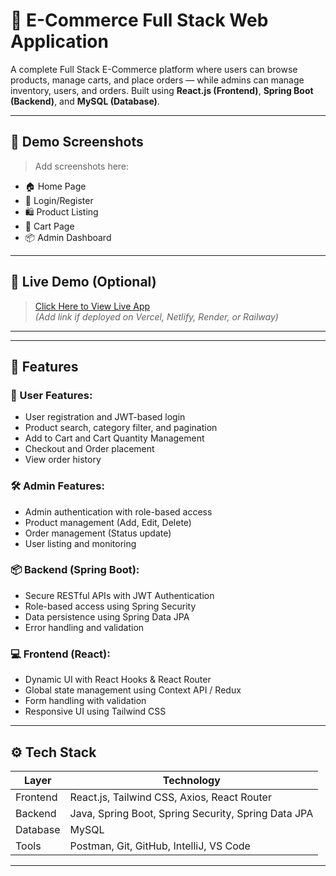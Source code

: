 # 🛒 E-Commerce Full Stack Web Application

A complete Full Stack E-Commerce platform where users can browse products, manage carts, and place orders — while admins can manage inventory, users, and orders. Built using **React.js (Frontend)**, **Spring Boot (Backend)**, and **MySQL (Database)**.

---

## 📸 Demo Screenshots

> Add screenshots here:
- 🏠 Home Page  
- 🔐 Login/Register  
- 🛍️ Product Listing  
- 🧺 Cart Page  
- 📦 Admin Dashboard  

---

## 🚀 Live Demo (Optional)
> [Click Here to View Live App](#)  
*(Add link if deployed on Vercel, Netlify, Render, or Railway)*

---


---

## 🎯 Features

### 👤 User Features:
- User registration and JWT-based login
- Product search, category filter, and pagination
- Add to Cart and Cart Quantity Management
- Checkout and Order placement
- View order history

### 🛠️ Admin Features:
- Admin authentication with role-based access
- Product management (Add, Edit, Delete)
- Order management (Status update)
- User listing and monitoring

### 📦 Backend (Spring Boot):
- Secure RESTful APIs with JWT Authentication
- Role-based access using Spring Security
- Data persistence using Spring Data JPA
- Error handling and validation

### 💻 Frontend (React):
- Dynamic UI with React Hooks & React Router
- Global state management using Context API / Redux
- Form handling with validation
- Responsive UI using Tailwind CSS

---

## ⚙️ Tech Stack

| Layer      | Technology                               |
|------------|------------------------------------------|
| Frontend   | React.js, Tailwind CSS, Axios, React Router |
| Backend    | Java, Spring Boot, Spring Security, Spring Data JPA |
| Database   | MySQL                                    |
| Tools      | Postman, Git, GitHub, IntelliJ, VS Code  |

---



